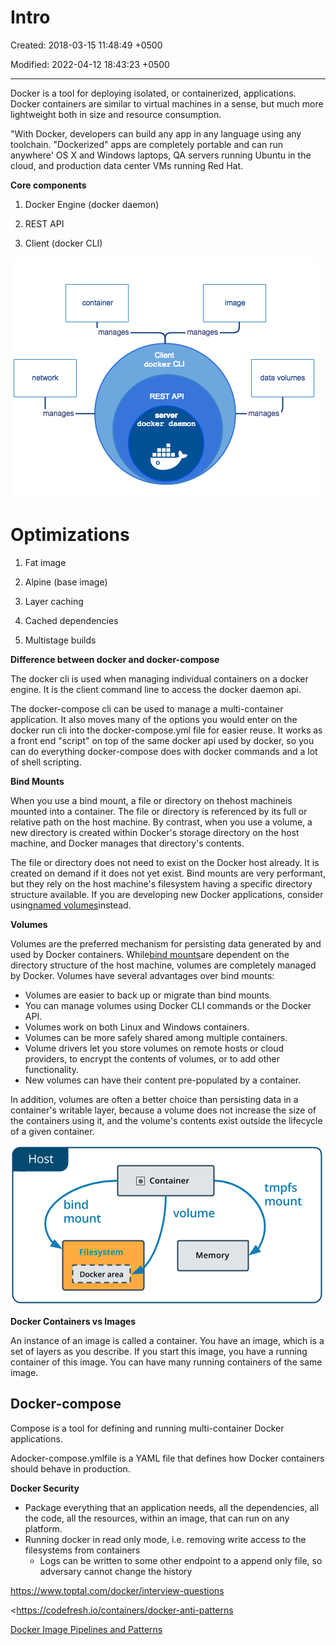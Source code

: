 # Intro

Created: 2018-03-15 11:48:49 +0500

Modified: 2022-04-12 18:43:23 +0500

---

Docker is a tool for deploying isolated, or containerized, applications. Docker containers are similar to virtual machines in a sense, but much more lightweight both in size and resource consumption.



"With Docker, developers can build any app in any language using any toolchain. "Dockerized" apps are completely portable and can run anywhere' OS X and Windows laptops, QA servers running Ubuntu in the cloud, and production data center VMs running Red Hat.



**Core components**

1.  Docker Engine (docker daemon)

2.  REST API

3.  Client (docker CLI)

![container manages manages image manages C" ent docker CLI data volumes REST API manages daemn ](../../media/DevOps-Docker-Intro-image1.png)

# Optimizations

1.  Fat image

2.  Alpine (base image)

3.  Layer caching

4.  Cached dependencies

5.  Multistage builds



**Difference between docker and docker-compose**

The docker cli is used when managing individual containers on a docker engine. It is the client command line to access the docker daemon api.

The docker-compose cli can be used to manage a multi-container application. It also moves many of the options you would enter on the docker run cli into the docker-compose.yml file for easier reuse. It works as a front end "script" on top of the same docker api used by docker, so you can do everything docker-compose does with docker commands and a lot of shell scripting.



**Bind Mounts**

When you use a bind mount, a file or directory on thehost machineis mounted into a container. The file or directory is referenced by its full or relative path on the host machine. By contrast, when you use a volume, a new directory is created within Docker's storage directory on the host machine, and Docker manages that directory's contents.



The file or directory does not need to exist on the Docker host already. It is created on demand if it does not yet exist. Bind mounts are very performant, but they rely on the host machine's filesystem having a specific directory structure available. If you are developing new Docker applications, consider using[named volumes](https://docs.docker.com/storage/volumes/)instead.



**Volumes**

Volumes are the preferred mechanism for persisting data generated by and used by Docker containers. While[bind mounts](https://docs.docker.com/storage/bind-mounts/)are dependent on the directory structure of the host machine, volumes are completely managed by Docker. Volumes have several advantages over bind mounts:
-   Volumes are easier to back up or migrate than bind mounts.
-   You can manage volumes using Docker CLI commands or the Docker API.
-   Volumes work on both Linux and Windows containers.
-   Volumes can be more safely shared among multiple containers.
-   Volume drivers let you store volumes on remote hosts or cloud providers, to encrypt the contents of volumes, or to add other functionality.
-   New volumes can have their content pre-populated by a container.

In addition, volumes are often a better choice than persisting data in a container's writable layer, because a volume does not increase the size of the containers using it, and the volume's contents exist outside the lifecycle of a given container.

![Host @ Container tmpfs mount bind mount Filesystem Docker area volume Memory ](../../media/DevOps-Docker-Intro-image2.png)



**Docker Containers vs Images**

An instance of an image is called a container. You have an image, which is a set of layers as you describe. If you start this image, you have a running container of this image. You can have many running containers of the same image.



## Docker-compose

Compose is a tool for defining and running multi-container Docker applications.

Adocker-compose.ymlfile is a YAML file that defines how Docker containers should behave in production.



**Docker Security**
-   Package everything that an application needs, all the dependencies, all the code, all the resources, within an image, that can run on any platform.
-   Running docker in read only mode, i.e. removing write access to the filesystems from containers
    -   Logs can be written to some other endpoint to a append only file, so adversary cannot change the history



<https://www.toptal.com/docker/interview-questions>



<https://codefresh.io/containers/docker-anti-patterns

[Docker Image Pipelines and Patterns](https://www.youtube.com/watch?v=ODXSPVZA4c8)


